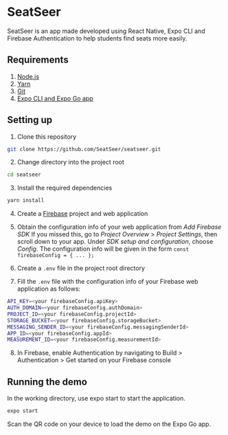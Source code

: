 # SeatSeer
SeatSeer is an app made developed using React Native, Expo CLI and Firebase Authentication to help students find seats more easily.

## Requirements
1. [Node.js](https://nodejs.org/)
2. [Yarn](https://yarnpkg.com/getting-started/install)
3. [Git](https://git-scm.com/)
4. [Expo CLI and Expo Go app](https://docs.expo.io/get-started/installation/)

## Setting up
1. Clone this repository

```bash
git clone https://github.com/SeatSeer/seatseer.git
```

2. Change directory into the project root

```bash
cd seatseer
```

3. Install the required dependencies

```bash
yarn install
```

4. Create a [Firebase](https://firebase.google.com/) project and web application

5. Obtain the configuration info of your web application from _Add Firebase SDK_
If you missed this, go to _Project Overview_ > _Project Settings_, then scroll down to your app. Under _SDK setup and configuration_, choose _Config_. The configuration info will be given in the form `const firebaseConfig = { ... };`

6. Create a `.env` file in the project root directory

7. Fill the `.env` file with the configuration info of your Firebase web application as follows:

```sh
API_KEY=<your firebaseConfig.apiKey>
AUTH_DOMAIN=<your firebaseConfig.authDomain>
PROJECT_ID=<your firebaseConfig.projectId>
STORAGE_BUCKET=<your firebaseConfig.storageBucket>
MESSAGING_SENDER_ID=<your firebaseConfig.messagingSenderId>
APP_ID=<your firebaseConfig.appId>
MEASUREMENT_ID=<your firebaseConfig.measurementId>
```

8. In Firebase, enable Authentication by navigating to Build > Authentication > Get started on your Firebase console

## Running the demo
In the working directory, use expo start to start the application.

```bash
expo start
```

Scan the QR code on your device to load the demo on the Expo Go app.
